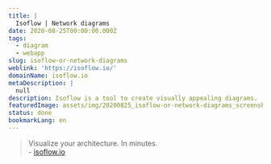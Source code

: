 ```yaml
---
title: |
  Isoflow | Network diagrams
date: 2020-08-25T00:00:00.000Z
tags:
  - diagram
  - webapp
slug: isoflow-or-network-diagrams
weblink: 'https://isoflow.io/'
domainName: isoflow.io
metaDescription: |
  null
description: Isoflow is a tool to create visually appealing diagrams.
featuredImage: assets/img/20200825_isoflow-or-network-diagrams_screenshot.png
status: done
bookmarkLang: en
---
```

<blockquote>Visualize your architecture. In minutes.
<footer>- <a href="https://isoflow.io/">isoflow.io</a></footer></blockquote>
